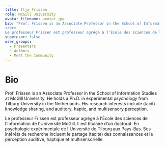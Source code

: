 ```yaml
---
title: Ilja Frissen
role: McGill University
avatar_filename: avatar.jpg
bio: "Prof. Frissen is an Associate Professor in the School of Information Studies at McGill University. He holds a Ph.D. in experimental psychology from Tilburg University in the Netherlands. His research interests include (tacit) knowledge sharing, and auditory, haptic, and multisensory perception. 
</br>
Le professeur Frissen est professeur agrégé à l'École des sciences de l'information de l'Université McGill. Il est titulaire d'un doctorat. En psychologie expérimentale de l'Université de Tilburg aux Pays-Bas. Ses intérêts de recherche incluent le partage (tacite) des connaissances et la perception auditive, haptique et multisensorielle."
superuser: false
user_groups:
  - Presenters
  - Authors
  - Meet the Community
---
```


# Bio

Prof. Frissen is an Associate Professor in the School of Information Studies at McGill University. He holds a Ph.D. in experimental psychology from Tilburg University in the Netherlands. His research interests include (tacit) knowledge sharing, and auditory, haptic, and multisensory perception. 

Le professeur Frissen est professeur agrégé à l'École des sciences de l'information de l'Université McGill. Il est titulaire d'un doctorat. En psychologie expérimentale de l'Université de Tilburg aux Pays-Bas. Ses intérêts de recherche incluent le partage (tacite) des connaissances et la perception auditive, haptique et multisensorielle.
